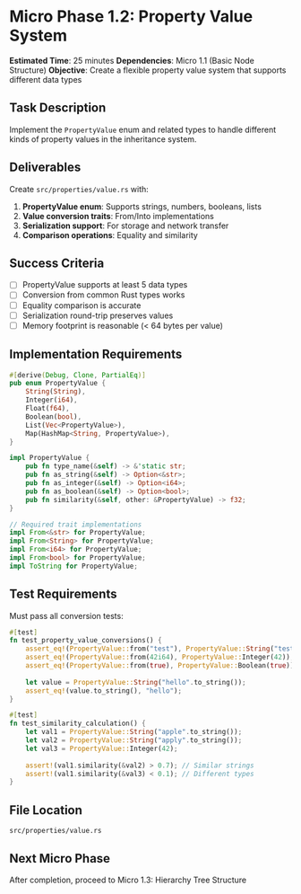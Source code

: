 # Micro Phase 1.2: Property Value System

**Estimated Time**: 25 minutes
**Dependencies**: Micro 1.1 (Basic Node Structure)
**Objective**: Create a flexible property value system that supports different data types

## Task Description

Implement the `PropertyValue` enum and related types to handle different kinds of property values in the inheritance system.

## Deliverables

Create `src/properties/value.rs` with:

1. **PropertyValue enum**: Supports strings, numbers, booleans, lists
2. **Value conversion traits**: From/Into implementations
3. **Serialization support**: For storage and network transfer
4. **Comparison operations**: Equality and similarity

## Success Criteria

- [ ] PropertyValue supports at least 5 data types
- [ ] Conversion from common Rust types works
- [ ] Equality comparison is accurate
- [ ] Serialization round-trip preserves values
- [ ] Memory footprint is reasonable (< 64 bytes per value)

## Implementation Requirements

```rust
#[derive(Debug, Clone, PartialEq)]
pub enum PropertyValue {
    String(String),
    Integer(i64),
    Float(f64),
    Boolean(bool),
    List(Vec<PropertyValue>),
    Map(HashMap<String, PropertyValue>),
}

impl PropertyValue {
    pub fn type_name(&self) -> &'static str;
    pub fn as_string(&self) -> Option<&str>;
    pub fn as_integer(&self) -> Option<i64>;
    pub fn as_boolean(&self) -> Option<bool>;
    pub fn similarity(&self, other: &PropertyValue) -> f32;
}

// Required trait implementations
impl From<&str> for PropertyValue;
impl From<String> for PropertyValue;
impl From<i64> for PropertyValue;
impl From<bool> for PropertyValue;
impl ToString for PropertyValue;
```

## Test Requirements

Must pass all conversion tests:
```rust
#[test]
fn test_property_value_conversions() {
    assert_eq!(PropertyValue::from("test"), PropertyValue::String("test".to_string()));
    assert_eq!(PropertyValue::from(42i64), PropertyValue::Integer(42));
    assert_eq!(PropertyValue::from(true), PropertyValue::Boolean(true));
    
    let value = PropertyValue::String("hello".to_string());
    assert_eq!(value.to_string(), "hello");
}

#[test]
fn test_similarity_calculation() {
    let val1 = PropertyValue::String("apple".to_string());
    let val2 = PropertyValue::String("apply".to_string());
    let val3 = PropertyValue::Integer(42);
    
    assert!(val1.similarity(&val2) > 0.7); // Similar strings
    assert!(val1.similarity(&val3) < 0.1); // Different types
}
```

## File Location
`src/properties/value.rs`

## Next Micro Phase
After completion, proceed to Micro 1.3: Hierarchy Tree Structure